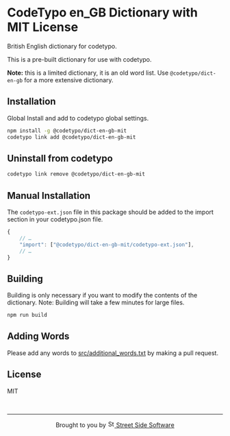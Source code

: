 # CodeTypo en_GB Dictionary with MIT License

British English dictionary for codetypo.

This is a pre-built dictionary for use with codetypo.

**Note:** this is a limited dictionary, it is an old word list. Use `@codetypo/dict-en-gb` for a more extensive dictionary.

## Installation

Global Install and add to codetypo global settings.

```sh
npm install -g @codetypo/dict-en-gb-mit
codetypo link add @codetypo/dict-en-gb-mit
```

## Uninstall from codetypo

```sh
codetypo link remove @codetypo/dict-en-gb-mit
```

## Manual Installation

The `codetypo-ext.json` file in this package should be added to the import section in your codetypo.json file.

```javascript
{
    // …
    "import": ["@codetypo/dict-en-gb-mit/codetypo-ext.json"],
    // …
}
```

## Building

Building is only necessary if you want to modify the contents of the dictionary. Note: Building will take a few minutes for large files.

```sh
npm run build
```

## Adding Words

Please add any words to [src/additional_words.txt](https://github.com/khulnasoft/codetypo/blob/main/dictionaries/en_GB-MIT/src/additional_words.txt) by making a pull request.

## License

MIT

<!--- @@inject: ../../static/footer.md --->

<br/>

---

<p align="center">
Brought to you by <a href="https://khulnasoft.com" title="Street Side Software">
<img width="16" alt="Street Side Software Logo" src="https://i.imgur.com/CyduuVY.png" /> Street Side Software
</a>
</p>

<!--- @@inject-end: ../../static/footer.md --->
